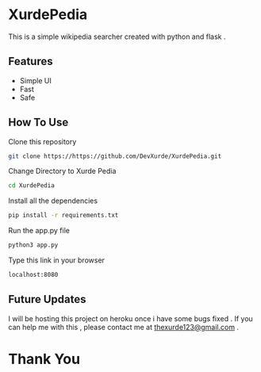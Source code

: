 # XurdePedia
This is a simple wikipedia searcher created with python and flask . 

## Features
- Simple UI
- Fast
- Safe

## How To Use
Clone this repository
```bash
git clone https://https://github.com/DevXurde/XurdePedia.git
```
Change Directory to Xurde Pedia
```bash
cd XurdePedia
```
Install all the dependencies
```bash
pip install -r requirements.txt
```
Run the app.py file
```bash
python3 app.py
```
Type this link in your browser
```bash
localhost:8080
```

## Future Updates
I will be hosting this project on heroku once i have some bugs fixed . If you can help me with this , please contact me at thexurde123@gmail.com .

# Thank You
